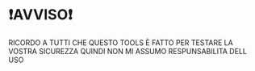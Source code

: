 # ❗AVVISO❗
RICORDO A TUTTI CHE QUESTO TOOLS È FATTO 
PER TESTARE LA VOSTRA SICUREZZA 
QUINDI NON MI ASSUMO RESPUNSABILITA DELL USO 
